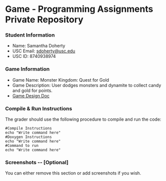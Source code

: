 # Game - Programming Assignments Private Repository
### Student Information
  + Name: Samantha Doherty
  + USC Email: sdoherty@usc.edu
  + USC ID: 8740938974

### Game Information
  + Game Name: Monster Kingdom: Quest for Gold
  + Game Description: User dodges monsters and dynamite to collect candy and gold for points.
  + [Game Design Doc](GameDesignDoc.md)


### Compile & Run Instructions
The grader should use the following procedure to compile and run the code:
```shell
#Compile Instructions
echo "Write command here"
#Doxygen Instructions
echo "Write command here"
#Command to run
echo "Write command here"
```

### Screenshots -- [Optional]
You can either remove this section or add screenshots if you wish.
